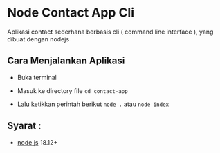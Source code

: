 # Node Contact App Cli

Aplikasi contact sederhana berbasis cli ( command line interface ),
yang dibuat dengan nodejs

## Cara Menjalankan Aplikasi

- Buka terminal
- Masuk ke directory file
  `cd contact-app`

- Lalu ketikkan perintah berikut
  `node .` atau `node index`

## Syarat :

- [node.js](https://nodejs.org/) 18.12+
